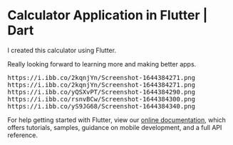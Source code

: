 # Calculator Application in Flutter | Dart

I created this calculator using Flutter. 

Really looking forward to learning more and making better apps.

<pre>
https://i.ibb.co/2kqnjYn/Screenshot-1644384271.png
https://i.ibb.co/2kqnjYn/Screenshot-1644384271.png
https://i.ibb.co/yQSXvPT/Screenshot-1644384290.png
https://i.ibb.co/rsnvBCw/Screenshot-1644384300.png
https://i.ibb.co/yS9JG68/Screenshot-1644384340.png
</pre>

For help getting started with Flutter, view our
[online documentation](https://flutter.dev/docs), which offers tutorials,
samples, guidance on mobile development, and a full API reference.
